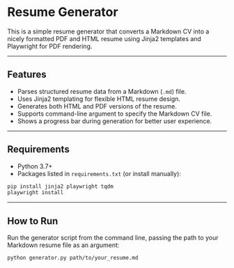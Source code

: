 # Resume Generator

This is a simple resume generator that converts a Markdown CV into a nicely formatted PDF and HTML resume using Jinja2 templates and Playwright for PDF rendering.

---

## Features

- Parses structured resume data from a Markdown (`.md`) file.
- Uses Jinja2 templating for flexible HTML resume design.
- Generates both HTML and PDF versions of the resume.
- Supports command-line argument to specify the Markdown CV file.
- Shows a progress bar during generation for better user experience.

---

## Requirements

- Python 3.7+
- Packages listed in `requirements.txt` (or install manually):

```bash
pip install jinja2 playwright tqdm
playwright install
```

---

## How to Run

Run the generator script from the command line, passing the path to your Markdown resume file as an argument:

```bash
python generator.py path/to/your_resume.md
```
